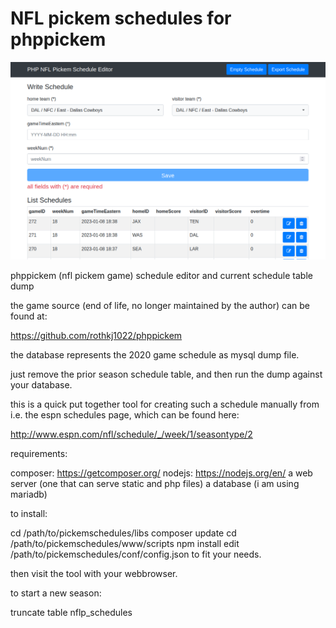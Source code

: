 # NFL pickem schedules for phppickem

![Alt text](pickem.PNG?raw=true "nfl pickem schedule editor")

phppickem (nfl pickem game) schedule editor and current schedule table dump

the game source (end of life, no longer maintained by the author) can be found at:

https://github.com/rothkj1022/phppickem

the database represents the 2020 game schedule as mysql dump file.

just remove the prior season schedule table, and then run the dump against your database.

this is a quick put together tool for creating such a schedule manually from i.e. the espn schedules page, which can be found here:

http://www.espn.com/nfl/schedule/_/week/1/seasontype/2

requirements:

composer: https://getcomposer.org/
nodejs: https://nodejs.org/en/
a web server (one that can serve static and php files)
a database (i am using mariadb)

to install:

cd /path/to/pickemschedules/libs
composer update
cd /path/to/pickemschedules/www/scripts
npm install
edit /path/to/pickemschedules/conf/config.json to fit your needs.

then visit the tool with your webbrowser.

to start a new season:

truncate table nflp_schedules
